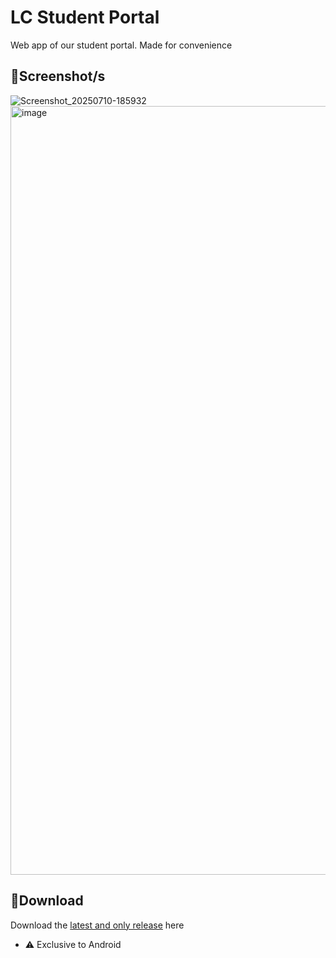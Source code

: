 # **LC Student Portal**
Web app of our student portal. Made for convenience

## 📸**Screenshot/s**
![Screenshot_20250710-185932](https://github.com/user-attachments/assets/b111e5fe-0ccb-4d8d-8db1-5b9b69842ce6)
<img height="1230" alt="image" src="https://github.com/user-attachments/assets/b111e5fe-0ccb-4d8d-8db1-5b9b69842ce6" />

## 💾**Download**
Download the [latest and only release](https://github.com/moonlighthowling616/web-redirect-app/releases/tag/v1.0-release) here 
- ⚠️ Exclusive to Android

